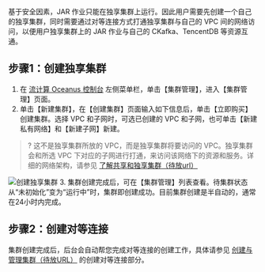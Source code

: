 基于安全因素，JAR 作业只能在独享集群上运行。因此用户需要先创建一个自己的独享集群，同时需要通过对等连接方式打通独享集群与自己的 VPC 间的网络访问，以便用户独享集群上的 JAR 作业与自己的 CKafka、TencentDB 等资源互通。

## 步骤1：创建独享集群

1. 在 [流计算 Oceanus 控制台](https://console.cloud.tencent.com/scs) 左侧菜单栏，单击【集群管理】，进入【集群管理】页面。
2. 单击【新建集群】，在【创建集群】页面输入如下信息后，单击【立即购买】创建集群。选择 VPC 和子网时，可选已创建的 VPC 和子网，也可单击【新建私有网络】和【新建子网】新建。
> ? 这不是独享集群所放的 VPC，而是独享集群将要访问的 VPC。独享集群会和所选 VPC 下对应的子网进行打通，来访问该网络下的资源和服务。详细的网络架构，请参见 [了解共享和独享集群（待放url）](xxx)

 ![创建独享集群](https://main.qcloudimg.com/raw/53ff22286152c8cec73e02e898cf84a6.png)
3. 集群创建完成后，可在【集群管理】列表查看。待集群状态从“未初始化”变为“运行中”时，集群即创建成功。目前集群创建是半自动的，通常在24小时内完成。

## 步骤2：创建对等连接

集群创建完成后，后台会自动帮您完成对等连接的创建工作，具体请参见 [创建与管理集群（待放URL）](http://xxx) 的创建对等连接部分。
